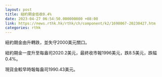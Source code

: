 ```yaml
---
layout: post
title: 紐約期金低收0.4%
date: 2023-04-27 06:54:50.000000000 +08:00
link: https://news.rthk.hk/rthk/ch/component/k2/1698067-20230427.htm
categories: rthk
---
```


紐約期金由升轉跌，並失守2000美元關口。

紐約期金一度升至每盎司2020.2美元，最終收市報1996美元，跌8.5美元，跌幅0.4%。

現貨金較早時報每盎司1990.43美元。
